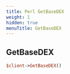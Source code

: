 ```yaml
---
title: Perl GetBaseDEX
weight: 1
hidden: true
menuTitle: GetBaseDEX
---
```

## GetBaseDEX
```perl
$client->GetBaseDEX()
```